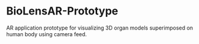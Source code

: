 # BioLensAR-Prototype
AR application prototype for visualizing 3D organ models superimposed on human body using camera feed.
